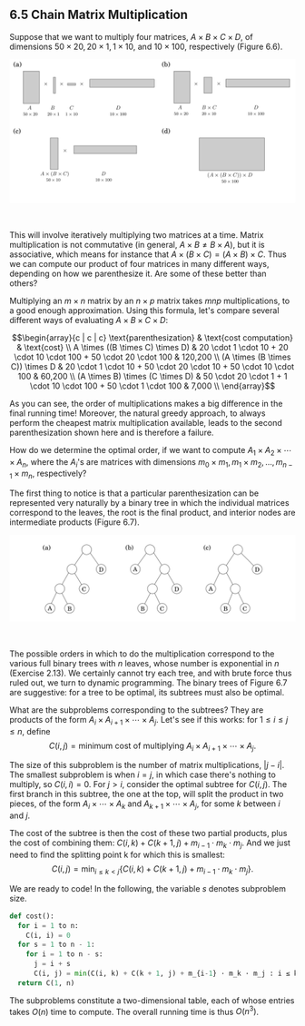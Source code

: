 ## 6.5 Chain Matrix Multiplication


Suppose that we want to multiply four matrices, $A \times B \times C \times D$, of dimensions $50 \times 20, 20 \times 1, 1 \times 10$, and $10 \times 100$, respectively (Figure 6.6).

![**Figure 6.6** $A \times B \times C \times D = (A \times (B \times C)) \times D$.](fig-6.6-chain-matrix-multiplication.png)

&nbsp;

This will involve iteratively multiplying two matrices at a time. Matrix multiplication is not commutative (in general, $A \times B \neq B \times A$), but it is associative, which means for instance that $A \times (B \times C) = (A \times B) \times C$. Thus we can compute our product of four matrices in many different ways, depending on how we parenthesize it. Are some of these better than others?

Multiplying an $m \times n$ matrix by an $n \times p$ matrix takes $mnp$ multiplications, to a good enough approximation. Using this formula, let's compare several different ways of evaluating $A \times B \times C \times D$:

$$\begin{array}{c | c | c}
\text{parenthesization} & \text{cost computation} & \text{cost} \\
A \times ((B \times C) \times D) & 20 \cdot 1 \cdot 10 + 20 \cdot 10 \cdot 100 + 50 \cdot 20 \cdot 100 & 120,200 \\
(A \times (B \times C)) \times D & 20 \cdot 1 \cdot 10 + 50 \cdot 20 \cdot 10 + 50 \cdot 10 \cdot 100 & 60,200 \\
(A \times B) \times (C \times D) & 50 \cdot 20 \cdot 1 + 1 \cdot 10 \cdot 100 + 50 \cdot 1 \cdot 100 & 7,000 \\
\end{array}$$

As you can see, the order of multiplications makes a big difference in the final running time! Moreover, the natural greedy approach, to always perform the cheapest matrix multiplication available, leads to the second parenthesization shown here and is therefore a failure.

How do we determine the optimal order, if we want to compute $A_1 \times A_2 \times \cdots \times A_n$, where the $A_i$'s are matrices with dimensions $m_0 \times m_1, m_1 \times m_2, \ldots, m_{n-1} \times m_n$, respectively?

The first thing to notice is that a particular parenthesization can be represented very naturally by a binary tree in which the individual matrices correspond to the leaves, the root is the final product, and interior nodes are intermediate products (Figure 6.7).

![**Figure 6.7** (a) $((A \times B) \times C) \times D$; (b) $A \times ((B \times C) \times D)$; (c) (A \times (B \times C)) \times D$.](fig-6.7-binary-subtrees.png)

&nbsp;

The possible orders in which to do the multiplication correspond to the various full binary trees with $n$ leaves, whose number is exponential in $n$ (Exercise 2.13). We certainly cannot try each tree, and with brute force thus ruled out, we turn to dynamic programming. The binary trees of Figure 6.7 are suggestive: for a tree to be optimal, its subtrees must also be optimal.

What are the subproblems corresponding to the subtrees? They are products of the form $A_i \times A_{i+1} \times \cdots \times A_j$. Let's see if this works: for $1 \leq i \leq j \leq n$, define
$$C(i, j) = \text{minimum cost of multiplying $A_i \times A_{i+1} \times \cdots \times A_j$}.$$

The size of this subproblem is the number of matrix multiplications, $|j - i|$. The smallest subproblem is when $i = j$, in which case there's nothing to multiply, so $C(i, i) = 0$. For $j > i$, consider the optimal subtree for $C(i, j)$. The first branch in this subtree, the one at the top, will split the product in two pieces, of the form $A_i \times \cdots \times A_k$ and $A_{k+1} \times \cdots \times A_j$, for some $k$ between $i$ and $j$.

The cost of the subtree is then the cost of these two partial products, plus the cost of combining them: $C(i, k) + C(k + 1, j) + m_{i-1} \cdot m_k \cdot m_j$. And we just need to find the splitting point k for which this is smallest:
$$C(i, j) = \min_{i \leq k < j} \{C(i, k) + C(k + 1, j) + m_{i-1} \cdot m_k \cdot m_j\}.$$

We are ready to code! In the following, the variable $s$ denotes subproblem size.

```python
def cost():
  for i = 1 to n:
    C(i, i) = 0
  for s = 1 to n - 1:
    for i = 1 to n - s:
      j = i + s
      C(i, j) = min(C(i, k) + C(k + 1, j) + m_{i-1} · m_k · m_j : i ≤ k < j)
  return C(1, n)
```

The subproblems constitute a two-dimensional table, each of whose entries takes $O(n)$ time to compute. The overall running time is thus $O(n^3)$.
